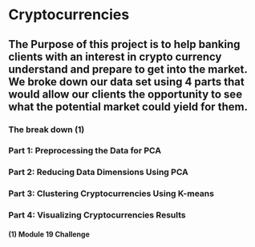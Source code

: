 # Cryptocurrencies

## The Purpose of this project is to help banking clients with an interest in crypto currency understand and prepare to get into the market. We broke down our data set using 4 parts that would allow our clients the opportunity to see what the potential market could yield for them.

### The break down (1)
### Part 1: Preprocessing the Data for PCA
### Part 2: Reducing Data Dimensions Using PCA
### Part 3: Clustering Cryptocurrencies Using K-means
### Part 4: Visualizing Cryptocurrencies Results

#### (1) Module 19 Challenge
